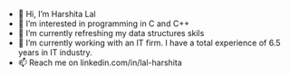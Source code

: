 - 👋 Hi, I’m Harshita Lal
- 👀 I’m interested in programming in C and C++
- 🌱 I’m currently refreshing my data structures skils
- 💞️ I’m currently working with an IT firm. I have a total experience of 6.5 years in IT industry.
- 📫 Reach me on linkedin.com/in/lal-harshita

<!---
lal-harshita/lal-harshita is a ✨ special ✨ repository because its `README.md` (this file) appears on your GitHub profile.
You can click the Preview link to take a look at your changes.
--->
